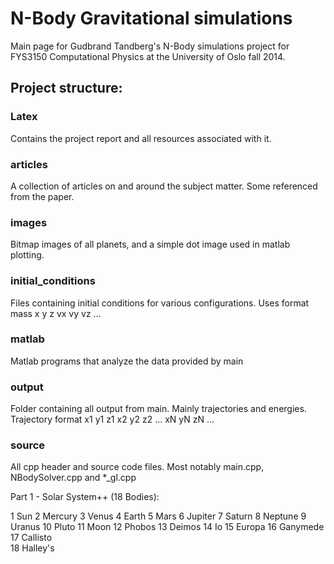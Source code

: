 # N-Body Gravitational simulations

Main page for Gudbrand Tandberg's N-Body simulations project for FYS3150 Computational Physics
at the University of Oslo fall 2014. 

## Project structure:

### Latex
Contains the project report and all resources associated with it.

### articles
A collection of articles on and around the subject matter. Some referenced from the paper. 

### images
Bitmap images of all planets, and a simple dot image used in matlab plotting.

### initial_conditions
Files containing initial conditions for various configurations. Uses format
mass x y z vx vy vz
...

### matlab
Matlab programs that analyze the data provided by main

### output
Folder containing all output from main. Mainly trajectories and energies. Trajectory format
x1 y1 z1 x2 y2 z2 ... xN yN zN
...

### source
All cpp header and source code files. Most notably main.cpp, NBodySolver.cpp and *_gl.cpp



Part 1 - Solar System++ (18 Bodies):

1	Sun
2	Mercury
3	Venus
4	Earth
5	Mars
6	Jupiter
7	Saturn
8	Neptune
9	Uranus
10	Pluto
11	Moon
12	Phobos
13	Deimos
14	Io
15	Europa
16	Ganymede
17	Callisto	
18	Halley's
